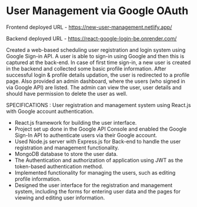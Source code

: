 # User Management via Google OAuth
Frontend deployed URL - https://new-user-management.netlify.app/

Backend deployed URL - https://react-google-login-be.onrender.com/

Created a web-based scheduling user registration and login system using Google Sign-in API.
A user is able to sign-in using Google and then this is captured at the back-end.
In case of first time sign-in, a new user is created in the backend and collected some basic profile information.
After successful login & profile details updation, the user is redirected to a profile page.
Also provided an admin dashboard, where the users (who signed in via Google API) are listed.
The admin can view the user, user details and should have permission to delete the user as well.

SPECIFICATIONS :
User registration and management system using React.js with Google account authentication.
- React.js framework for building the user interface.
- Project set up done in the Google API Console and enabled the Google Sign-In API to authenticate users via their Google account.
- Used Node.js server with Express.js for Back-end to handle the user registration and management functionality.
- MongoDB database to store the user data.
- The Authentication and authorization of application using JWT as the token-based authentication method.
- Implemented functionality for managing the users, such as editing profile information.
- Designed the user interface for the registration and management system, including the forms for entering user data and the pages for viewing and editing user information.
